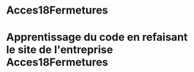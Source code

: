 # Acces18Fermetures

# Apprentissage du code en refaisant le site de l'entreprise Acces18Fermetures
